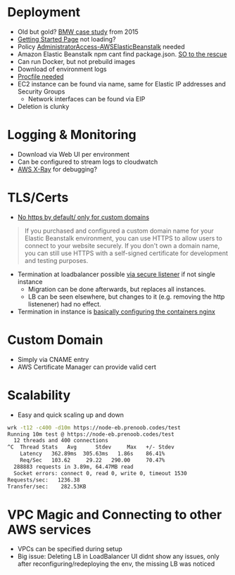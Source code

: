 # Deployment
- Old but gold? [BMW case study](https://aws.amazon.com/solutions/case-studies/bmw/) from 2015
- [Getting Started Page](https://eu-central-1.console.aws.amazon.com/elasticbeanstalk/home?region=eu-central-1#/gettingStarted) not loading?
- Policy [AdministratorAccess-AWSElasticBeanstalk](https://docs.aws.amazon.com/elasticbeanstalk/latest/dg/AWSHowTo.iam.managed-policies.html) needed
- Amazon Elastic Beanstalk npm cant find package.json. [SO to the rescue](https://stackoverflow.com/questions/35387822/amazon-elastic-beanstalk-npm-cant-find-package-json)
- Can run Docker, but not prebuild images
- Download of environment logs
- [Procfile needed](https://docs.aws.amazon.com/elasticbeanstalk/latest/dg/nodejs-configuration-procfile.html)
- EC2 instance can be found via name, same for Elastic IP addresses and Security Groups
    - Network interfaces can be found via EIP
- Deletion is clunky

# Logging & Monitoring
- Download via Web UI per environment
- Can be configured to stream logs to cloudwatch
- [AWS X-Ray](https://docs.aws.amazon.com/elasticbeanstalk/latest/dg/environment-configuration-debugging.html) for debugging?

# TLS/Certs 
- [No https by default/ only for custom domains](https://aws.amazon.com/premiumsupport/knowledge-center/elastic-beanstalk-https-configuration/)
>If you purchased and configured a custom domain name for your Elastic Beanstalk environment, you can use HTTPS to allow users to connect to your website securely. If you don't own a domain name, you can still use HTTPS with a self-signed certificate for development and testing purposes.
- Termination at loadbalancer possible [via secure listener](https://docs.aws.amazon.com/elasticbeanstalk/latest/dg/https-singleinstance-java.html) if not single instance
    - Migration can be done afterwards, but replaces all instances.
    - LB can be seen elsewhere, but changes to it (e.g. removing the http listenener) had no effect.
- Termination in instance is [basically configuring the containers nginx](https://docs.aws.amazon.com/elasticbeanstalk/latest/dg/https-singleinstance-java.html)

# Custom Domain
- Simply via CNAME entry
- AWS Certificate Manager can provide valid cert

# Scalability
- Easy and quick scaling up and down
```bash
wrk -t12 -c400 -d10m https://node-eb.prenoob.codes/test
Running 10m test @ https://node-eb.prenoob.codes/test
  12 threads and 400 connections
^C  Thread Stats   Avg      Stdev     Max   +/- Stdev
    Latency   362.89ms  305.63ms   1.86s    86.41%
    Req/Sec   103.62     29.22   290.00     70.47%
  288883 requests in 3.89m, 64.47MB read
  Socket errors: connect 0, read 0, write 0, timeout 1530
Requests/sec:   1236.38
Transfer/sec:    282.53KB
```

# VPC Magic and Connecting to other AWS services
- VPCs can be specified during setup
- Big issue: Deleting LB in LoadBalancer UI didnt show any issues, only after reconfiguring/redeploying the env, the missing LB was noticed